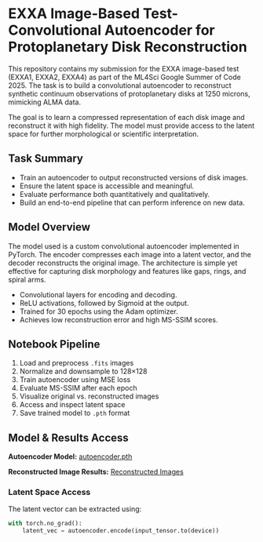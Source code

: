 # EXXA Image-Based Test-Convolutional Autoencoder for Protoplanetary Disk Reconstruction

This repository contains my submission for the EXXA image-based test (EXXA1, EXXA2, EXXA4) as part of the ML4Sci Google Summer of Code 2025. The task is to build a convolutional autoencoder to reconstruct synthetic continuum observations of protoplanetary disks at 1250 microns, mimicking ALMA data.

The goal is to learn a compressed representation of each disk image and reconstruct it with high fidelity. The model must provide access to the latent space for further morphological or scientific interpretation.

## Task Summary

- Train an autoencoder to output reconstructed versions of disk images.
- Ensure the latent space is accessible and meaningful.
- Evaluate performance both quantitatively and qualitatively.
- Build an end-to-end pipeline that can perform inference on new data.

## Model Overview

The model used is a custom convolutional autoencoder implemented in PyTorch. The encoder compresses each image into a latent vector, and the decoder reconstructs the original image. The architecture is simple yet effective for capturing disk morphology and features like gaps, rings, and spiral arms.

- Convolutional layers for encoding and decoding.
- ReLU activations, followed by Sigmoid at the output.
- Trained for 30 epochs using the Adam optimizer.
- Achieves low reconstruction error and high MS-SSIM scores.

## Notebook Pipeline

1. Load and preprocess `.fits` images
2. Normalize and downsample to 128×128
3. Train autoencoder using MSE loss
4. Evaluate MS-SSIM after each epoch
5. Visualize original vs. reconstructed images
6. Access and inspect latent space
7. Save trained model to `.pth` format

## Model & Results Access
**Autoencoder Model:** 
  [autoencoder.pth](https://drive.google.com/file/d/1RFEkbIljpLW9wjGdYk191Woo9xdV_Hiv/view?usp=drive_link)
  
**Reconstructed Image Results:** 
  [Reconstructed Images](https://drive.google.com/drive/folders/1q3gk3NJ4Z8Vt1epG6g4mqHIE3FZ4RX4H?usp=drive_link)

### Latent Space Access

The latent vector can be extracted using:

```python
with torch.no_grad():
    latent_vec = autoencoder.encode(input_tensor.to(device))
```
